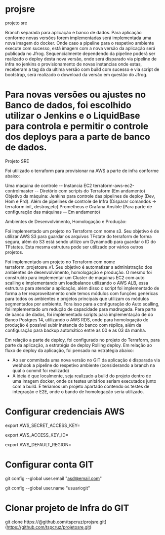 # projsre

projeto sre

Branch separada para aplicação e banco de dados. Para aplicação conforme novas versões forem implementadas será implementada uma nova imagem do docker. Onde caso a pipeline para o respetivo ambiente execute com sucesso, está imagem com a nova versão da aplicação será publicada no Jfrog. Sequencialmente dependendo da pipeline poderá ser realizado o deploy desta nova versão, onde será disparado via pipeline de infra no jenkins o provisionamento de novas instancias onde estas, receberam a tag da da ultima versão com build com sucesso e via script de bootstrap, será realizado o download da versão em questão do Jfrog.

Para novas versões ou ajustes no Banco de dados, foi escolhido utilizar o Jenkins e o LiquidBase para controla e permitir o controle dos deploys para a parte de banco de dados.
=======
Projeto SRE

Foi utilizado o terraform para provisionar na AWS a parte de infra conforme abaixo:

Uma maquina de controle -- Instancia EC2
terraform-aws-ec2-controlmaster -- Diretório com scripts do Terraform (Em andamento)
 Objetivo da máquina:
  Jenkins para controle das pipelines de deploy (Dev, Hom e Prd). Além de pipelines de controle de Infra (Disparar comandos -> terraform init, destroy,etc)
  Prometheus e Grafana
  Ansible (Para parte de configuração das máquinas -- Em andamento)

Ambientes de Desenvolvimento, Homologação e Produção:

Foi implementado um projeto no Terraform com nome s3. Seu objetivo é de utilizar AWS S3 para guardar os arquivos TFstate do terraform de forma segura, além do S3 está sendo utilizo um Dynamodb para guardar o ID do TFstates. Esta mesma estrutura pode ser utilizado por vários outros projetos.

Foi implementado um projeto no Terraform com nome terraform_projetosre_v1. Seu objetivo é automatizar a administração dos ambientes de desenvolvimento, homologação e produção. O mesmo foi construído para implementar um Cluster de maquinas EC2 com auto scalling e implementando um loadbalance utilizando o AWS ALB, essa estrutura para atendar a aplicação, além disso o script foi implementado de forma a ter reaproveitamento onde temos módulos com funções genéricas para todos os ambientes e projetos principais que utilizam os módulos segmentados por ambiente. Fora isso para a configuração do Auto scalling, foi implementado um redução de capacidade para madrugada. Para parte de banco de dados, foi implementado scripts para implementação de do Banco Postgres 14, utilizando o AWS RDS, onde para homologação de produção é possível subir instancia do banco com réplica, além da configuração para backup automático entre as 00 e as 03 da manha.

Em relação a parte de deploy, foi configurado no projeto do Terraform, para parte da aplicação, a estratégia de deploy Rolling deploy. 
Em relação ao fluxo de deploy da aplicação, foi pensado na estratégia abaixo:
 
 * Ao ser commitada uma nova versão no GIT da aplicação é disparada via webhook a pipeline do respetivo ambiente (considerando a branch na qual o commit foi realizado)
 * A ideia é que localmente, seja realizado a build do projeto dentro de uma imagem docker, onde os testes unitários seriam executados junto com a build. E teríamos um projeto apartado contendo os testes de integração e E2E, onde o bando de homologação seria utilizado. 
 
 
# Configurar credenciais AWS
export AWS_SECRET_ACCESS_KEY=

export AWS_ACCESS_KEY_ID=

export AWS_DEFAULT_REGION=

# Configurar conta GIT
 git config --global user.email "asd@email.com"
 
 git config --global user.name "usuariogit"

 # Clonar projeto de Infra do GIT
 git clone https://@github.com/tspcruz/projsre.git](https://github.com/tspcruz/projetosre.git)

